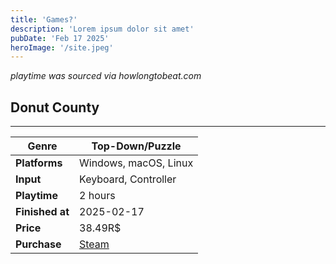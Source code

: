 ```yaml
---
title: 'Games?'
description: 'Lorem ipsum dolor sit amet'
pubDate: 'Feb 17 2025'
heroImage: '/site.jpeg'
---
```


*playtime was sourced via howlongtobeat.com*

## Donut County

---

| **Genre**     | Top-Down/Puzzle |
|--------------|----------------|
| **Platforms** | Windows, macOS, Linux |
| **Input**     | Keyboard, Controller |
| **Playtime**  | 2 hours |
| **Finished at** | 2025-02-17 |
| **Price**     | 38.49R$ |
| **Purchase**  | [Steam](https://store.steampowered.com/app/702670/Donut_County/) |


